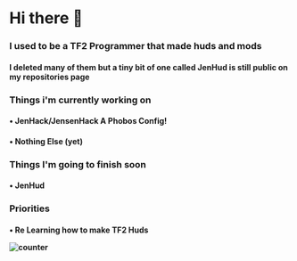 <h1>Hi there 👋
<h3>I used to be a TF2 Programmer that made huds and mods
<h4>I deleted many of them but a tiny bit of one called JenHud is still public on my repositories page

<h3>Things i'm currently working on
<h4>• JenHack/JensenHack A Phobos Config!
<h4>• Nothing Else (yet)
  
<h3>Things I'm going to finish soon
<h4>• JenHud
  
<h3>Priorities
<h4>• Re Learning how to make TF2 Huds
  
  ![counter](https://enn1wj1yg7thpe.m.pipedream.net)
